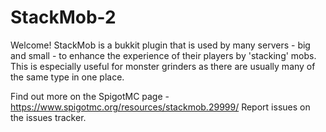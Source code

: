 # StackMob-2

Welcome! StackMob is a bukkit plugin that is used by many servers - big and small - to enhance the experience of their players by
'stacking' mobs. This is especially useful for monster grinders as there are usually many of the same type in one place.

Find out more on the SpigotMC page - https://www.spigotmc.org/resources/stackmob.29999/
Report issues on the issues tracker.
